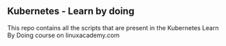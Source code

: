 ## Kubernetes - Learn by doing

This repo contains all the scripts that are present in the Kubernetes Learn By Doing course on linuxacademy.com
